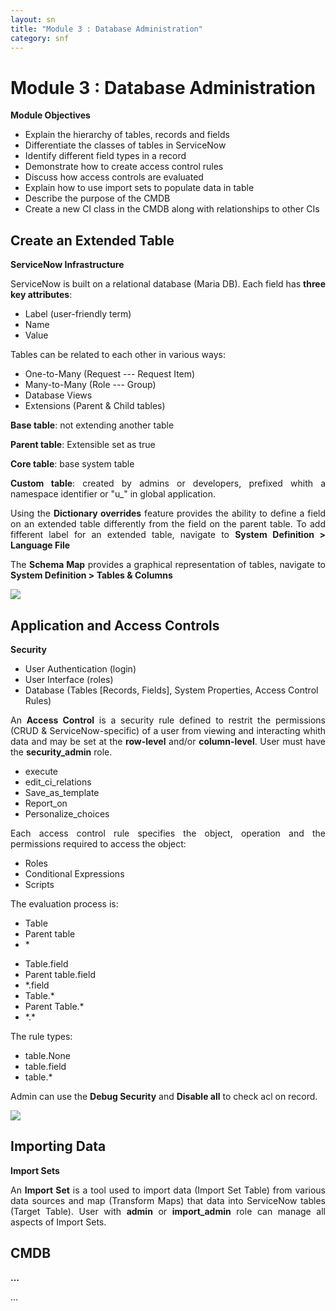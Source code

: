 ```yaml
---
layout: sn
title: "Module 3 : Database Administration"
category: snf
---
```


<h1>Module 3 : Database Administration</h1>

<p style="text-align: justify;"><strong>Module Objectives</strong></p>

<ul>
  <li>Explain the hierarchy of tables, records and fields</li>
  <li>Differentiate the classes of tables in ServiceNow</li>
  <li>Identify different field types in a record</li>
  <li>Demonstrate how to create access control rules</li>
  <li>Discuss how access controls are evaluated</li>
  <li>Explain how to use import sets to populate data in table</li>
  <li>Describe the purpose of the CMDB</li>
  <li>Create a new CI class in the CMDB along with relationships to other CIs</li>
</ul>

<h2>Create an Extended Table</h2>

<p style="text-align: justify;"><strong>ServiceNow Infrastructure</strong></p>

<p style="text-align: justify;">
    ServiceNow is built on a relational database (Maria DB). Each field has <strong>three key attributes</strong>:
</p>

<ul>
  <li>Label (user-friendly term)</li>
  <li>Name</li>
  <li>Value</li>
</ul>

<p style="text-align: justify;">
    Tables can be related to each other in various ways:
</p>

<ul>
  <li>One-to-Many (Request --- Request Item)</li>
  <li>Many-to-Many (Role --- Group)</li>
  <li>Database Views</li>
  <li>Extensions (Parent & Child tables)</li>
</ul>

<p style="text-align: justify;">
    <strong>Base table</strong>: not extending another table
</p>

<p style="text-align: justify;">
    <strong>Parent table</strong>: Extensible set as true
</p>

<p style="text-align: justify;">
    <strong>Core table</strong>: base system table
</p>

<p style="text-align: justify;">
    <strong>Custom table</strong>: created by admins or developers, prefixed whith a namespace identifier or "u_" in global application.
</p>

<p style="text-align: justify;">
    Using the <strong>Dictionary overrides</strong> feature provides the ability to define a field on an extended table differently from the field on the parent table. To add fifferent label for an extended table, navigate to <strong>System Definition > Language File</strong>
</p>

<p style="text-align: justify;">
    The <strong>Schema Map</strong> provides a graphical representation of tables, navigate to <strong>System Definition > Tables & Columns</strong>
</p>

<img src="https://greglejeune.github.io/ebook/img/SNFundamentals3-1.png">

<h2>Application and Access Controls</h2>

<p style="text-align: justify;"><strong>Security</strong></p>

<ul>
  <li>User Authentication (login)</li>
  <li>User Interface (roles)</li>
  <li>Database (Tables [Records, Fields], System Properties, Access Control Rules)</li>
</ul>

<p style="text-align: justify;">
    An <strong>Access Control</strong> is a security rule defined to restrit the permissions (CRUD & ServiceNow-specific) of a user from viewing and interacting whith data and may be set at the <strong>row-level</strong> and/or <strong>column-level</strong>. User must have the <strong>security_admin</strong> role.
</p>

<ul>
  <li>execute</li>
  <li>edit_ci_relations</li>
  <li>Save_as_template</li>
  <li>Report_on</li>
  <li>Personalize_choices</li>
</ul>

<p style="text-align: justify;">
    Each access control rule specifies the object, operation and the permissions required to access the object:
</p>

<ul>
  <li>Roles</li>
  <li>Conditional Expressions</li>
  <li>Scripts</li>
</ul>

<p style="text-align: justify;">
    The evaluation process is:
</p>

<ul>
  <li>Table</li>
  <li>Parent table</li>
  <li>*</li>
</ul>

<ul>
  <li>Table.field</li>
  <li>Parent table.field</li>
  <li>*.field</li>
  <li>Table.*</li>
  <li>Parent Table.*</li>
  <li>*.*</li>
</ul>

<p style="text-align: justify;">
    The rule types:
</p>

<ul>
  <li>table.None</li>
  <li>table.field</li>
  <li>table.*</li>
</ul>

<p style="text-align: justify;">
    Admin can use the <strong>Debug Security</strong> and <strong>Disable all</strong> to check acl on record.
</p>

<img src="https://greglejeune.github.io/ebook/img/SNFundamentals3-2.png">

<h2>Importing Data</h2>

<p style="text-align: justify;"><strong>Import Sets</strong></p>

<p style="text-align: justify;">
    An <strong>Import Set</strong> is a tool used to import data (Import Set Table) from various data sources and map (Transform Maps) that data into ServiceNow tables (Target Table). User with <strong>admin</strong> or <strong>import_admin</strong> role can manage all aspects of Import Sets.
</p>

<h2>CMDB</h2>

<p style="text-align: justify;"><strong>...</strong></p>

<p style="text-align: justify;">
    ...
</p>

